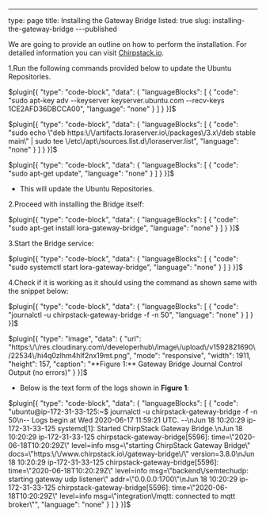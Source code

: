 ---
type: page
title: Installing the Gateway Bridge
listed: true
slug: installing-the-gateway-bridge
---published

We are going to provide an outline on how to perform the installation. For detailed information you can visit [Chirpstack.io](https://www.chirpstack.io/).

1.Run the following commands provided below to update the Ubuntu Repositories.

$plugin[{
    "type": "code-block",
    "data": {
        "languageBlocks": [
            {
                "code": "sudo apt-key adv --keyserver keyserver.ubuntu.com --recv-keys 1CE2AFD36DBCCA00",
                "language": "none"
            }
        ]
    }
}]$

$plugin[{
    "type": "code-block",
    "data": {
        "languageBlocks": [
            {
                "code": "sudo echo \"deb https:\/\/artifacts.loraserver.io\/packages\/3.x\/deb stable main\" | sudo tee \/etc\/apt\/sources.list.d\/loraserver.list",
                "language": "none"
            }
        ]
    }
}]$

$plugin[{
    "type": "code-block",
    "data": {
        "languageBlocks": [
            {
                "code": "sudo apt-get update",
                "language": "none"
            }
        ]
    }
}]$

- This will update the Ubuntu Repositories.

2.Proceed with installing the Bridge itself:

$plugin[{
    "type": "code-block",
    "data": {
        "languageBlocks": [
            {
                "code": "sudo apt-get install lora-gateway-bridge",
                "language": "none"
            }
        ]
    }
}]$

3.Start the Bridge service:

$plugin[{
    "type": "code-block",
    "data": {
        "languageBlocks": [
            {
                "code": "sudo systemctl start lora-gateway-bridge",
                "language": "none"
            }
        ]
    }
}]$

4.Check if it is working as it should using the command as shown same with the snippet below:

$plugin[{
    "type": "code-block",
    "data": {
        "languageBlocks": [
            {
                "code": "journalctl -u chirpstack-gateway-bridge -f -n 50",
                "language": "none"
            }
        ]
    }
}]$

$plugin[{
    "type": "image",
    "data": {
        "url": "https:\/\/res.cloudinary.com\/developerhub\/image\/upload\/v1592821690\/22534\/hi4q0zlhm4hlf2nx19mt.png",
        "mode": "responsive",
        "width": 1911,
        "height": 157,
        "caption": "**Figure 1:** Gateway Bridge Journal Control Output (no errors)"
    }
}]$

- Below is the text form of the logs shown in **Figure 1**:

$plugin[{
    "type": "code-block",
    "data": {
        "languageBlocks": [
            {
                "code": "ubuntu@ip-172-31-33-125:~$ journalctl -u chirpstack-gateway-bridge -f -n 50\n-- Logs begin at Wed 2020-06-17 11:59:21 UTC. --\nJun 18 10:20:29 ip-172-31-33-125 systemd[1]: Started ChirpStack Gateway Bridge.\nJun 18 10:20:29 ip-172-31-33-125 chirpstack-gateway-bridge[5596]: time=\"2020-06-18T10:20:29Z\" level=info msg=\"starting ChirpStack Gateway Bridge\" docs=\"https:\/\/www.chirpstack.io\/gateway-bridge\/\" version=3.8.0\nJun 18 10:20:29 ip-172-31-33-125 chirpstack-gateway-bridge[5596]: time=\"2020-06-18T10:20:29Z\" level=info msg=\"backend\/semtechudp: starting gateway udp listener\" addr=\"0.0.0.0:1700\"\nJun 18 10:20:29 ip-172-31-33-125 chirpstack-gateway-bridge[5596]: time=\"2020-06-18T10:20:29Z\" level=info msg=\"integration\/mqtt: connected to mqtt broker\"",
                "language": "none"
            }
        ]
    }
}]$

